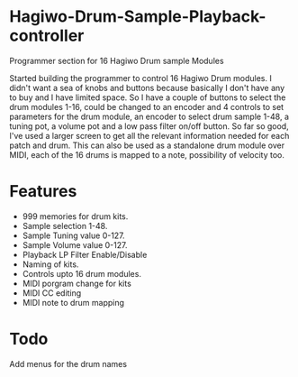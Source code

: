 # Hagiwo-Drum-Sample-Playback-controller
Programmer section for 16 Hagiwo Drum sample Modules

Started building the programmer to control 16 Hagiwo Drum modules. I didn't want a sea of knobs and buttons because basically I don't have any to buy and I have limited space. So I have a couple of buttons to select the drum modules 1-16, could be changed to an encoder and 4 controls to set parameters for the drum module, an encoder to select drum sample 1-48, a tuning pot, a volume pot and a low pass filter on/off button. So far so good, I've used a larger screen to get all the relevant information needed for each patch and drum. This can also be used as a standalone drum module over MIDI, each of the 16 drums is mapped to a note, possibility of velocity too.

# Features
* 999 memories for drum kits.
* Sample selection 1-48.
* Sample Tuning value 0-127.
* Sample Volume value 0-127.
* Playback LP Filter Enable/Disable
* Naming of kits.
* Controls upto 16 drum modules.
* MIDI porgram change for kits
* MIDI CC editing
* MIDI note to drum mapping

# Todo

Add menus for the drum names
